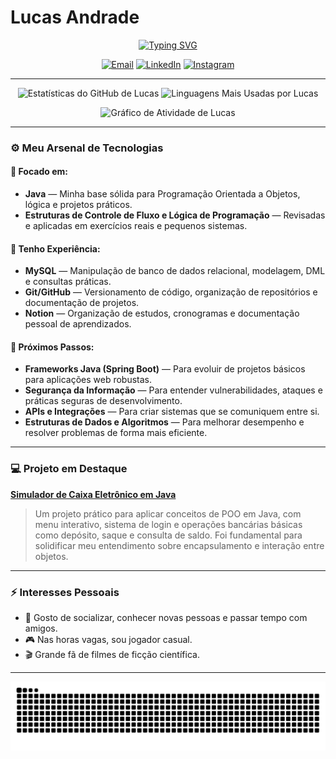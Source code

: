# Lucas Andrade
<p align="center">
  <a href="https://github.com/valentelucass">
    <img src="https://readme-typing-svg.herokuapp.com?font=JetBrains+Mono&size=30&pause=1000&color=00BFFF&center=true&vCenter=true&width=500&lines=Desenvolvedor+Java;Apaixonado+por+Tecnologia;Focado+em+Soluções+Robustas" alt="Typing SVG" />
  </a>
</p>

<p align="center">
  <a href="mailto:lucasmac.dev@gmail.com" target="_blank"><img src="https://img.shields.io/badge/Email-0078D4?style=for-the-badge&logo=microsoft-outlook&logoColor=white" alt="Email"></a>
  <a href="https://www.linkedin.com/in/dev-lucasandrade/" target="_blank"><img src="https://img.shields.io/badge/LinkedIn-0A66C2?style=for-the-badge&logo=linkedin&logoColor=white" alt="LinkedIn"></a>
  <a href="https://instagram.com/valentelucass" target="_blank"><img src="https://img.shields.io/badge/Instagram-405DE6?style=for-the-badge&logo=instagram&logoColor=white" alt="Instagram"></a>
</p>

---

<p align="center">
  <img src="https://github-readme-stats.vercel.app/api?username=valentelucass&show_icons=true&theme=react&include_all_commits=true&count_private=true&bg_color=0D1117&title_color=00BFFF&icon_color=00BFFF&text_color=FFF&border_color=4682B4" alt="Estatísticas do GitHub de Lucas"/>
  <img src="https://github-readme-stats.vercel.app/api/top-langs/?username=valentelucass&layout=compact&langs_count=7&theme=react&bg_color=0D1117&title_color=00BFFF&icon_color=00BFFF&text_color=FFF&border_color=4682B4" alt="Linguagens Mais Usadas por Lucas"/>
</p>

<p align="center">
  <img src="https://github-readme-activity-graph.vercel.app/graph?username=valentelucass&bg_color=0D1117&color=FFF&line=00BFFF&point=4682B4&area=true&hide_border=true" alt="Gráfico de Atividade de Lucas"/>
</p>

---

### ⚙️ Meu Arsenal de Tecnologias

#### 🚀 Focado em:
* **Java** — Minha base sólida para Programação Orientada a Objetos, lógica e projetos práticos.
* **Estruturas de Controle de Fluxo e Lógica de Programação** — Revisadas e aplicadas em exercícios reais e pequenos sistemas.

#### 🔧 Tenho Experiência:
* **MySQL** — Manipulação de banco de dados relacional, modelagem, DML e consultas práticas.
* **Git/GitHub** — Versionamento de código, organização de repositórios e documentação de projetos.
* **Notion** — Organização de estudos, cronogramas e documentação pessoal de aprendizados.

#### 🌱 Próximos Passos:
* **Frameworks Java (Spring Boot)** — Para evoluir de projetos básicos para aplicações web robustas.
* **Segurança da Informação** — Para entender vulnerabilidades, ataques e práticas seguras de desenvolvimento.
* **APIs e Integrações** — Para criar sistemas que se comuniquem entre si.
* **Estruturas de Dados e Algoritmos** — Para melhorar desempenho e resolver problemas de forma mais eficiente.

---

### 💻 Projeto em Destaque

**[Simulador de Caixa Eletrônico em Java](https://github.com/valentelucass/programacao_orientada_objeto)**
> Um projeto prático para aplicar conceitos de POO em Java, com menu interativo, sistema de login e operações bancárias básicas como depósito, saque e consulta de saldo. Foi fundamental para solidificar meu entendimento sobre encapsulamento e interação entre objetos.

---

### ⚡ Interesses Pessoais
- 🤝 Gosto de socializar, conhecer novas pessoas e passar tempo com amigos.
- 🎮 Nas horas vagas, sou jogador casual.
- 🎬 Grande fã de filmes de ficção científica.

---

<p align="center">
  <img src="https://raw.githubusercontent.com/valentelucass/valentelucass/output/github-contribution-grid-snake.svg" alt="snake">
</p>
